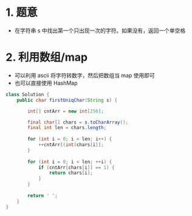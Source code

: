 

# 1. 题意

- 在字符串 s 中找出第一个只出现一次的字符。如果没有，返回一个单空格


# 2. 利用数组/map

- 可以利用 ascii 将字符转数字，然后把数组当 map 使用即可
- 也可以直接使用 HashMap

```java
class Solution {
    public char firstUniqChar(String s) {

        int[] cntArr = new int[256];

        final char[] chars = s.toCharArray();
        final int len = chars.length;
        
        for (int i = 0; i < len; i++) {
            ++cntArr[(int)chars[i]];
        }
        
        for (int i = 0; i < len; ++i) {
            if (cntArr[chars[i]] == 1) {
                return chars[i];
            }
        }
        
        return ' ';
    }
}
```